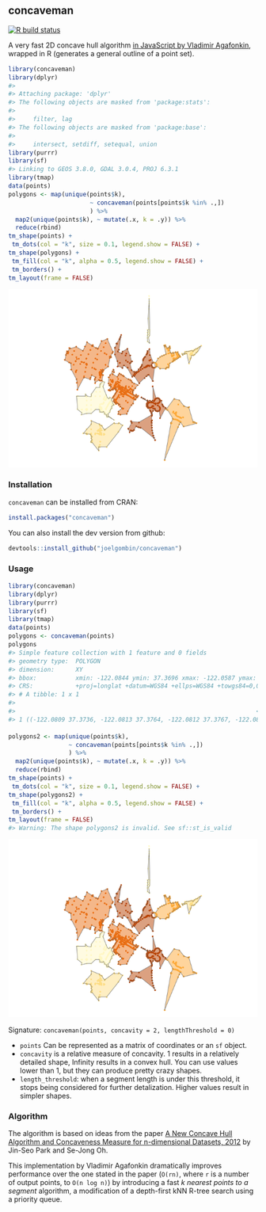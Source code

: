 <!-- README.md is generated from README.Rmd. Please edit that file -->

## concaveman

<!-- badges: start -->

[![R build
status](https://github.com/joelgombin/concaveman/workflows/R-CMD-check/badge.svg)](https://github.com/joelgombin/concaveman/actions)
<!-- badges: end -->

A very fast 2D concave hull algorithm [in JavaScript by Vladimir
Agafonkin](https://github.com/mapbox/concaveman), wrapped in R
(generates a general outline of a point set).

``` r
library(concaveman)
library(dplyr)
#> 
#> Attaching package: 'dplyr'
#> The following objects are masked from 'package:stats':
#> 
#>     filter, lag
#> The following objects are masked from 'package:base':
#> 
#>     intersect, setdiff, setequal, union
library(purrr)
library(sf)
#> Linking to GEOS 3.8.0, GDAL 3.0.4, PROJ 6.3.1
library(tmap)
data(points)
polygons <- map(unique(points$k),
                       ~ concaveman(points[points$k %in% .,])
                       ) %>% 
  map2(unique(points$k), ~ mutate(.x, k = .y)) %>% 
  reduce(rbind)
tm_shape(points) +
 tm_dots(col = "k", size = 0.1, legend.show = FALSE) +
tm_shape(polygons) +
 tm_fill(col = "k", alpha = 0.5, legend.show = FALSE) +
 tm_borders() +
tm_layout(frame = FALSE)
```

![](./man/figures/example-1.png)<!-- -->

### Installation

`concaveman` can be installed from CRAN:

``` r
install.packages("concaveman")
```

You can also install the dev version from github:

``` r
devtools::install_github("joelgombin/concaveman")
```

### Usage

``` r
library(concaveman)
library(dplyr)
library(purrr)
library(sf)
library(tmap)
data(points)
polygons <- concaveman(points)
polygons
#> Simple feature collection with 1 feature and 0 fields
#> geometry type:  POLYGON
#> dimension:      XY
#> bbox:           xmin: -122.0844 ymin: 37.3696 xmax: -122.0587 ymax: 37.3942
#> CRS:            +proj=longlat +datum=WGS84 +ellps=WGS84 +towgs84=0,0,0
#> # A tibble: 1 x 1
#>                                                                         polygons
#>                                                                    <POLYGON [°]>
#> 1 ((-122.0809 37.3736, -122.0813 37.3764, -122.0812 37.3767, -122.082 37.3772, …

polygons2 <- map(unique(points$k),
                 ~ concaveman(points[points$k %in% .,])
                 ) %>% 
  map2(unique(points$k), ~ mutate(.x, k = .y)) %>% 
  reduce(rbind)
tm_shape(points) +
 tm_dots(col = "k", size = 0.1, legend.show = FALSE) +
tm_shape(polygons2) +
 tm_fill(col = "k", alpha = 0.5, legend.show = FALSE) +
 tm_borders() +
tm_layout(frame = FALSE)
#> Warning: The shape polygons2 is invalid. See sf::st_is_valid
```

![](./man/figures/usage-1.png)<!-- -->

Signature: `concaveman(points, concavity = 2, lengthThreshold = 0)`

  - `points` Can be represented as a matrix of coordinates or an `sf`
    object.
  - `concavity` is a relative measure of concavity. 1 results in a
    relatively detailed shape, Infinity results in a convex hull. You
    can use values lower than 1, but they can produce pretty crazy
    shapes.
  - `length_threshold`: when a segment length is under this threshold,
    it stops being considered for further detalization. Higher values
    result in simpler shapes.

### Algorithm

The algorithm is based on ideas from the paper [A New Concave Hull
Algorithm and Concaveness Measure for n-dimensional
Datasets, 2012](http://www.iis.sinica.edu.tw/page/jise/2012/201205_10.pdf)
by Jin-Seo Park and Se-Jong Oh.

This implementation by Vladimir Agafonkin dramatically improves
performance over the one stated in the paper (`O(rn)`, where `r` is a
number of output points, to `O(n log n)`) by introducing a fast *k
nearest points to a segment* algorithm, a modification of a depth-first
kNN R-tree search using a priority queue.
